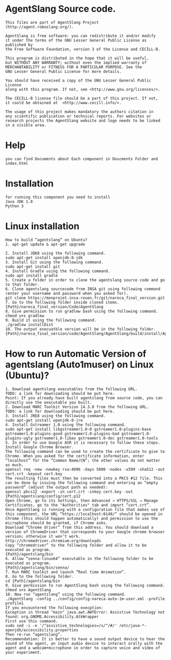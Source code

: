 # AgentSlang Source code.
	This files are part of AgentSlang Project (http://agent.roboslang.org/).

	AgentSlang is free software: you can redistribute it and/or modify
	it under the terms of the GNU Lesser General Public License as published by
	the Free Software Foundation, version 3 of the License and CECILL-B.
 
	This program is distributed in the hope that it will be useful,
	but WITHOUT ANY WARRANTY; without even the implied warranty of
	MERCHANTABILITY or FITNESS FOR A PARTICULAR PURPOSE. See the
	GNU Lesser General Public License for more details.
 
	You should have received a copy of the GNU Lesser General Public License
	along with this program. If not, see <http://www.gnu.org/licenses/>.

	The CECILL-B license file should be a part of this project. If not,
	it could be obtained at  <http://www.cecill.info/>.
 
	The usage of this project makes mandatory the authors citation in
	any scientific publication or technical reports. For websites or
	research projects the AgentSlang website and logo needs to be linked
	in a visible area. 
 


# Help
	you can find Documents about Each component in Doucments Folder and index.html

# Installation
	for running this component you need to install 
	Java JDK 1.8 
	Python 3
 
 
# Linux installation
	How to build “agentslang” on Ubuntu? 
	1. apt-get update & apt-get upgrade

	2. Install JDK8 using the following command. 
	sudo apt-get install openjdk-8-jdk
	3. Install Git using the following command.
	sudo apt-get install git
	4. Install Gradle using the following command.
	sudo apt install gradle
	5. Create a folder in order to clone the agentslang source code and go to that folder.
	6. Clone agentslang sourcecode from INSA git using following command (enter your username and password when you asked for).
	git clone https://monprojet.insa-rouen.fr/git/nareca_final_version.git
	7. Go to the following folder inside cloned items.
	{Path}/nareca_final_version/Code/AgentSlang
	8. Give permission to run gradlew bash using the following command.
	chmod u+x gradlew
	9. Build it using the following command.
	./gradlew installDist 
	10. The output execuatble version will be in the following folder.
	{Path}/nareca_final_version/code/AgentSlang/AgentSlang/build/install/AgentSlang

# How to run Automatic Version of agentslang (Auto1muser) on Linux (Ubuntu)? 
	1. Download agentslang executables from the following URL.
	TODO: a link for downloading should be put here.
	Point: If you already have built agentslang from source code, you can directly use the executable you built.
	2. Download MARC Toolkit Version 14.3.0 from the following URL.
	TODO: a link for downloading should be put here.
	3. Install JRE8 using the following command. 
	sudo apt-get install openjdk-8-jre
	4. Install Gstreamer 1.0 using the following command.
	sudo apt-get install libgstreamer1.0-0 gstreamer1.0-plugins-base gstreamer1.0-plugins-good gstreamer1.0-plugins-bad gstreamer1.0-plugins-ugly gstreamer1.0-libav gstreamer1.0-doc gstreamer1.0-tools
	5. In order to use Google ASR it is necessary to follow these steps.
	Install Google Chrome Browser.
	The following command can be used to create the certificate to give to Chrome. When you asked for the certificate information, enter “localhost” for the “Common Name/CN”; the other values do not matter as much.
	openssl req -new -newkey rsa:4096 -days 5000 -nodes -x509 -sha512 -out cert.crt -keyout cert.key
	The resulting files must then be converted into a PKCS #12 file. This can be done by issuing the following command and entering an “empty password” (adjust the output path as needed):
	openssl pkcs12 -export -in cert.crt -inkey cert.key -out {Path}/agentslang/config/cert.p12
	Open Chrome, go to its Settings, then Advanced → HTTPS/SSL → Manage Certificates, go to the "Authorities" tab and import “cert.crt”. 
	Once AgentSlang is running with a configuration file that makes use of this component, the URL “https://localhost:8149/” should be opened in Chrome (this should happen automatically) and permission to use the microphone should be granted, if Chrome asks.
	Download “Chrome driver” from this address. You should download a version of ChromeDriver that corresponds to your Google chrome browser version; otherwise it won’t work.
	http://chromedriver.chromium.org/downloads
	Copy “chromedriver” to the following folder and allow it to be executed as program.
	{Path}/agentslang/bin
	6. Allow “senna-linux64” executable in the following folder to be executed as program.
	{Path}/agentslang/bin/senna/
	7. Run MARC toolkit and launch ”Real time Animation”.
	8. Go to the following folder.
	cd {Path}/agentslang/bin
	9. Give permission to run AgentSlang bash using the following command.
	chmod u+x AgentSlang
	10. Now run “agentslang” using the following command.
	./AgentSlang -config ../config/config-nareca-auto-1m-user.xml -profile profile1
	If you encountered the following execption:
	Exception in thread "main" java.awt.AWTError: Assistive Technology not found: org.GNOME.Accessibility.AtkWrapper
	First use this command.
	sudo sed -i -e '/^assistive_technologies=/s/^/#/' /etc/java-*-openjdk/accessibility.properties
	Then re-run “agentslang”. 
	Recommendation: It is better to have a sound output device to hear the sound of the agent, an input audio device to interact orally with the agent and a webcam+microphone in order to capture voice and video of your experiment.
	 